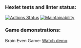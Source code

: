 ### Hexlet tests and linter status:
[![Actions Status](https://github.com/domospb/frontend-project-44/actions/workflows/hexlet-check.yml/badge.svg)](https://github.com/domospb/frontend-project-44/actions)
[![Maintainability](https://api.codeclimate.com/v1/badges/e1ee6a9ca44309924566/maintainability)](https://codeclimate.com/github/domospb/frontend-project-44/maintainability)

### Game demonstrations:
Brain Even Game: [Watch demo](your-asciinema-url-here)